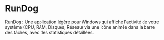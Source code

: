 # RunDog
RunDog : Une application légère pour Windows qui affiche l'activité de votre système (CPU, RAM, Disques, Réseau) via une icône animée dans la barre des tâches, avec des statistiques détaillées.
